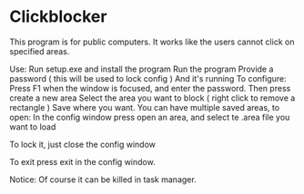 # Clickblocker

This program is for public computers. It works like the users cannot click on specified areas.

Use: 
Run setup.exe and install the program
Run the program
Provide a password ( this will be used to lock config )
And it's running
To configure:
Press F1 when the window is focused, and enter the password.
Then press create a new area
Select the area you want to block ( right click to remove a rectangle )
Save where you want.
You can have multiple saved areas, to open:
In the config window press open an area, and select te .area file you want to load


To lock it, just close the config window

To exit press exit in the config window.

Notice: Of course it can be killed in task manager.
